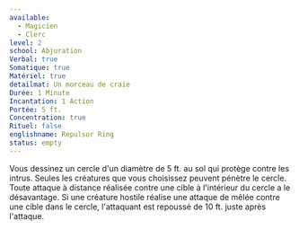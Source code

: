 ```yaml
---
available:
  - Magicien
  - Clerc
level: 2
school: Abjuration
Verbal: true
Somatique: true
Matériel: true
detailmat: Un morceau de craie
Durée: 1 Minute
Incantation: 1 Action
Portée: 5 ft.
Concentration: true
Rituel: false
englishname: Repulsor Ring
status: empty
---
```

Vous dessinez un cercle d'un diamètre de 5 ft. au sol qui protège contre les intrus. Seules les créatures que vous choisissez peuvent pénètre le cercle. Toute attaque à distance réalisée contre une cible à l'intérieur du cercle a le désavantage. Si une créature hostile réalise une attaque de mêlée contre une cible dans le cercle, l'attaquant est repoussé de 10 ft. juste après l'attaque.
